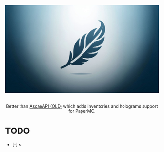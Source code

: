 <div align=center>
    <img src="inventrium.jpg">
    <br />
    <br />
    <p>Better than <a href="https://github.com/FlxwDNS/AscanAPI">AscanAPI (OLD)</a> which adds inventories and holograms support for PaperMC.</p>
</div>

# TODO

- [-]
  s
